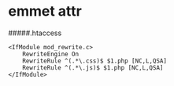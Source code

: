 # emmet attr
#####.htaccess
```
<IfModule mod_rewrite.c>
    RewriteEngine On
    RewriteRule ^(.*\.css)$ $1.php [NC,L,QSA]
    RewriteRule ^(.*\.js)$ $1.php [NC,L,QSA]
</IfModule>
```

